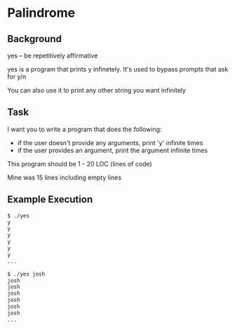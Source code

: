 # Palindrome

## Background
yes – be repetitively affirmative

yes is a program that prints y infinetely.
It's used to bypass prompts that ask for y/n

You can also use it to print any other string you want infinitely

## Task

I want you to write a program that does the following:
- if the user doesn't provide any arguments, print 'y' infinite times
- if the user provides an argument, print the argument infinite times

This program should be 1 - 20 LOC (lines of code)

Mine was 15 lines including empty lines

## Example Execution 

```txt
$ ./yes
y
y
y
y
y
y
...

$ ./yes josh
josh
josh
josh
josh
josh
josh
...

```
